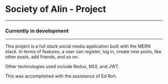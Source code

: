 # Society of Alin - Project

---

### Currently in development

---

This project is a full stack social media application built with the MERN stack. In terms of features, a user can register, log in, create new posts, like other posts, add friends, and so on.

Other technologies used include Redux, MUI, and JWT.

This was accomplished with the assistance of Ed Roh.
